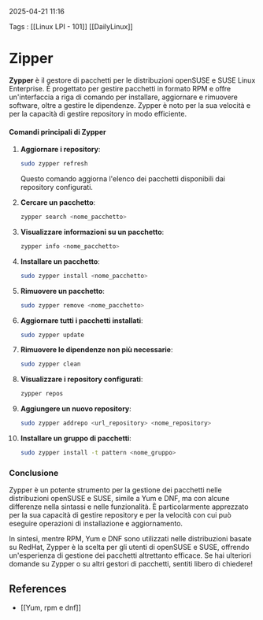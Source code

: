 2025-04-21 11:16

Tags : [[Linux LPI - 101]] [[DailyLinux]]

# Zipper

**Zypper** è il gestore di pacchetti per le distribuzioni openSUSE e SUSE Linux Enterprise. È progettato per gestire pacchetti in formato RPM e offre un'interfaccia a riga di comando per installare, aggiornare e rimuovere software, oltre a gestire le dipendenze. Zypper è noto per la sua velocità e per la capacità di gestire repository in modo efficiente.

#### Comandi principali di Zypper

1. **Aggiornare i repository**:
   ```bash
   sudo zypper refresh
   ```
   Questo comando aggiorna l'elenco dei pacchetti disponibili dai repository configurati.

2. **Cercare un pacchetto**:
   ```bash
   zypper search <nome_pacchetto>
   ```

3. **Visualizzare informazioni su un pacchetto**:
   ```bash
   zypper info <nome_pacchetto>
   ```

4. **Installare un pacchetto**:
   ```bash
   sudo zypper install <nome_pacchetto>
   ```

5. **Rimuovere un pacchetto**:
   ```bash
   sudo zypper remove <nome_pacchetto>
   ```

6. **Aggiornare tutti i pacchetti installati**:
   ```bash
   sudo zypper update
   ```

7. **Rimuovere le dipendenze non più necessarie**:
   ```bash
   sudo zypper clean
   ```

8. **Visualizzare i repository configurati**:
   ```bash
   zypper repos
   ```

9. **Aggiungere un nuovo repository**:
   ```bash
   sudo zypper addrepo <url_repository> <nome_repository>
   ```

10. **Installare un gruppo di pacchetti**:
    ```bash
    sudo zypper install -t pattern <nome_gruppo>
    ```

### Conclusione

Zypper è un potente strumento per la gestione dei pacchetti nelle distribuzioni openSUSE e SUSE, simile a Yum e DNF, ma con alcune differenze nella sintassi e nelle funzionalità. È particolarmente apprezzato per la sua capacità di gestire repository e per la velocità con cui può eseguire operazioni di installazione e aggiornamento.

In sintesi, mentre RPM, Yum e DNF sono utilizzati nelle distribuzioni basate su RedHat, Zypper è la scelta per gli utenti di openSUSE e SUSE, offrendo un'esperienza di gestione dei pacchetti altrettanto efficace. Se hai ulteriori domande su Zypper o su altri gestori di pacchetti, sentiti libero di chiedere!

## References

- [[Yum, rpm e dnf]]